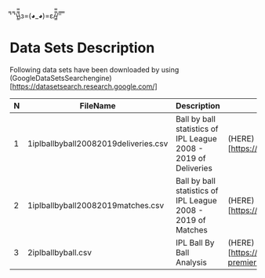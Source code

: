 ̿' ̿'\̵͇̿̿\з=(◕_◕)=ε/̵͇̿̿/'̿'̿ ̿

# Data Sets Description

Following data sets have been downloaded by using (GoogleDataSetsSearchengine)[https://datasetsearch.research.google.com/]

N | FileName | Description | Source
--- | --- | --- | ---
1 | 1iplballbyball20082019deliveries.csv | Ball by ball statistics of IPL League 2008 - 2019 of Deliveries | (HERE)[https://www.kaggle.com/nowke9/ipldata] 
2 | 1iplballbyball20082019matches.csv | Ball by ball statistics of IPL League 2008 - 2019 of Matches | (HERE)[https://www.kaggle.com/nowke9/ipldata]
3 | 2iplballbyball.csv | IPL Ball By Ball Analysis | (HERE)[https://www.kaggle.com/littleraj30/indian-premier-league-2019-ball-by-ball]



